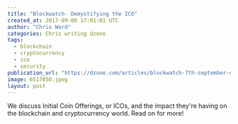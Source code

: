 ```yaml
---
title: "Blockwatch- Demystifying the ICO"
created_at: 2017-09-08 17:01:01 UTC
author: "Chris Ward"
categories: Chris writing dzone
tags: 
  - blockchain
  - cryptocurrency
  - ico
  - security
publication_url: "https://dzone.com/articles/blockwatch-7th-september-demystifying-the-ico"
image: 6517050.jpeg
layout: post
---
```

We discuss Initial Coin Offerings, or ICOs, and the impact they're having on the blockchain and cryptocurrency world. Read on for more!

